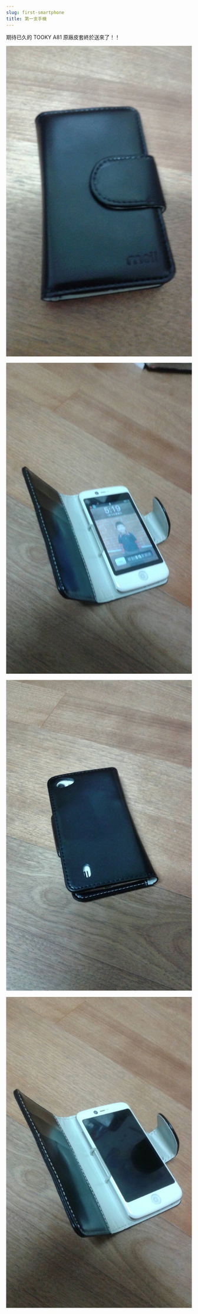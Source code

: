 ```yaml
---
slug: first-smartphone
title: 第一支手機
---
```

期待已久的 TOOKY A81 原廠皮套終於送來了！！

![](2015-01-16-1.jpg)

<!-- truncate -->

![](2015-01-16-2.jpg)

![](2015-01-16-3.jpg)

![](2015-01-16-4.jpg)